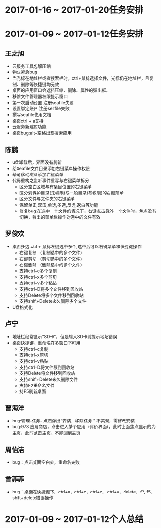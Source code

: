 # 2017-01-16 ~ 2017-01-20任务安排
# 2017-01-09 ~ 2017-01-12任务安排
## 王之旭
  - 云服务工具包解压缩
  - 物业紧急bug
  - 当光标在地址栏或者搜索栏时，ctrl+鼠标选择文件，光标仍在地址栏，且复制、删除等快捷键均无效
  - 桌面的应用窗口会遮挡压缩、删除、属性的弹出框。
  - 移除文件管理器权限提示窗口
  - 第一次启动设置 注册seafile失败
  - 设置绑定账户 注册seafile失败
  - 撰写seafile使用文档
  - 桌面ctrl + a支持
  - 云服务新建库功能
  - 桌面bug:alt+空格出现搜索应用

## 陈鹏
  - u盘卸载后，界面没有刷新
  - 给Seafile文件目录添加右键菜单操作权限
  - 给可移动磁盘添加右键菜单
  - 代码重构之监听事件重写与右键菜单拆分
      - 区分空白区域与有条目位置的右键菜单
      - 区分受保护目录(无权限)与一般目录(有权限)的右键菜单
      - 区分文件与文件夹的右键菜单
      - 保留单击,双击,单选,多选,反选,返白等功能
      - 修复bug:在选中一个文件的情况下，右键点击另外一个文件时，焦点没有切换，弹出的菜单栏操作对选中的文件有效

## 罗俊欢
  - 桌面多选:ctrl + 鼠标左键选中多个,选中后可以右键菜单和快捷键操作
      - 右键复制 （复制选中的多个文件)
      - 右键剪切 （剪切选中的多个文件)
      - 右键删除 （删除选中的多个文件)
      - 支持ctrl+c多个复制
      - 支持ctrl+x多个剪切
      - 支持ctrl+v多个粘贴
      - 支持ctrl+D将多个文件移到回收站
      - 支持Delete将多个文件移到回收站
      - 支持shift+Delete永久删除多个文件
  - U盘格式化

## 卢宁
  - 地址栏经常显示“SD卡“，但是输入SD卡则提示地址错误
  - 桌面快捷键，重命名在多窗口下可用
      - 支持ctrl+c复制
      - 支持ctrl+x剪切
      - 支持ctrl+v粘贴
      - 支持ctrl+D将文件移到回收站
      - 支持Delete将文件移到回收站
      - 支持shift+Delete永久删除文件
      - 支持F2重命名文件
      - 持F5刷新桌面

## 曹海洋
  - bug:管理-任务- 点击弹出“安装，移除任务 ” 不美观，需修改安装
  - bug:973 应用商店，点击进入某个应用（评价界面），此时上面焦点显示的为主页，此时点击主页，不能回到主页

## 周怡洁
  - bug：点击桌面空白处，重命名失败

## 曾菲菲
  - bug：桌面在快捷键下，ctrl+a，ctrl+c，ctrl+x， ctrl+v，delete，f2, f5, shift+delete错误操作

# 2017-01-09 ~ 2017-01-12个人总结
